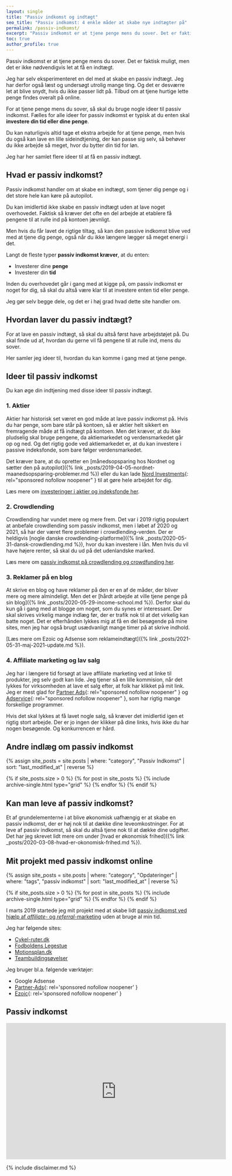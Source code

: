 ```yaml
---
layout: single
title: "Passiv indkomst og indtægt"
seo_title: "Passiv indkomst: 4 enkle måder at skabe nye indtægter på"
permalink: /passiv-indkomst/
excerpt: "Passiv indkomst er at tjene penge mens du sover. Det er faktisk muligt, men du får ikke en ekstra indtægt uden at løfteen finger."
toc: true
author_profile: true
---
```


Passiv indkomst er at tjene penge mens du sover. Det er faktisk muligt, men det er ikke nødvendigvis let at få en indtægt.

Jeg har selv eksperimenteret en del med at skabe en passiv indtægt. Jeg har derfor også læst og undersøgt utrolig mange ting. Og det er desværre let at blive snydt, hvis du ikke passer lidt på. Tilbud om at tjene hurtige lette penge findes overalt på online.

For at tjene penge mens du sover, så skal du bruge nogle ideer til passiv indkomst. Fælles for alle ideer for passiv indkomst er typisk at du enten skal **investere din tid eller dine penge**.

Du kan naturligvis altid tage et ekstra arbejde for at tjene penge, men hvis du også kan lave en lille sideindtjening, der kan passe sig selv, så behøver du ikke arbejde så meget, hvor du bytter din tid for løn.

Jeg har her samlet flere ideer til at få en passiv indtægt.

## Hvad er passiv indkomst?

Passiv indkomst handler om at skabe en indtægt, som tjener dig penge og i det store hele kan køre på autopilot.

Du kan imidlertid ikke skabe en passiv indtægt uden at lave noget overhovedet. Faktisk så kræver det ofte en del arbejde at etablere få pengene til at rulle ind på kontoen jævnligt.

Men hvis du får lavet de rigtige tiltag, så kan den passive indkomst blive ved med at tjene dig penge, også når du ikke længere lægger så meget energi i det.

Langt de fleste typer **passiv indkomst kræver**, at du enten:

- Investerer dine **penge**
- Investerer din **tid**

Inden du overhovedet går i gang med at kigge på, om passiv indkomst er noget for dig, så skal du altså være klar til at investere enten tid eller penge.

Jeg gør selv begge dele, og det er i høj grad hvad dette site handler om.

## Hvordan laver du passiv indtægt?

For at lave en passiv indtægt, så skal du altså først have arbejdstøjet på. Du skal finde ud af, hvordan du gerne vil få pengene til at rulle ind, mens du sover.

Her samler jeg ideer til, hvordan du kan komme i gang med at tjene penge.

## Ideer til passiv indkomst

Du kan øge din indtjening med disse ideer til passiv indtægt.

### 1. Aktier

Aktier har historisk set været en god måde at lave passiv indkomst på. Hvis du har penge, som bare står på kontoen, så er aktier helt sikkert en fremragende måde at få indtægt på kontoen. Men det kræver, at du ikke pludselig skal bruge pengene, da aktiemarkedet og verdensmarkedet går op og ned. Og det rigtig gode ved aktiemarkedet er, at du kan investere i passive indeksfonde, som bare følger verdensmarkedet.

Det kræver bare, at du opretter en [månedsopsparing hos Nordnet og sætter den på autopilot]({% link _posts/2019-04-05-nordnet-maanedsopsparing-problemer.md %}) eller du kan lade [Nord Investments](/go/nord/){: rel="sponsored nofollow noopener" } til at gøre hele arbejdet for dig.

Læs mere om [investeringer i aktier og indeksfonde her](/investering/).

### 2. Crowdlending

Crowdlending har vundet mere og mere frem. Det var i 2019 rigtig populært at anbefale crowdlending som passiv indkomst, men i løbet af 2020 og 2021, så har der været flere problemer i crowdlending-verden. Der er heldigvis [nogle danske crowdlending-platforme]({% link _posts/2020-05-31-dansk-crowdlending.md %}), hvor du kan investere i lån. Men hvis du vil have højere renter, så skal du ud på det udenlandske marked.

Læs mere om [passiv indkomst på crowdlending og crowdfunding her](/crowdlending/).

### 3. Reklamer på en blog

At skrive en blog og have reklamer på den er en af de måder, der bliver mere og mere almindeligt. Men det er [hårdt arbejde at ville tjene penge på sin blog]({% link _posts/2020-05-29-income-school.md %}). Derfor skal du kun gå i gang med at blogge om noget, som du synes er interessant. Der skal skrives virkelig mange indlæg før, der er trafik nok til at det virkelig kan batte noget. Det er efterhånden lykkes mig at få en del besøgende på mine sites, men jeg har også brugt usædvanligt mange timer på at skrive indhold.

[Læs mere om Ezoic og Adsense som reklameindtægt]({% link _posts/2021-05-31-maj-2021-update.md %}).

### 4. Affiliate marketing og lav salg

Jeg har i længere tid forsøgt at lave affiliate marketing ved at linke til produkter, jeg selv godt kan lide. Jeg tjener så en lille kommision, når det lykkes for virksomheden at lave et salg efter, at folk har klikket på mit link. Jeg er mest glad for [Partner Ads](/go/partnerads/){: rel="sponsored nofollow noopener" } og [Adservice](https://online.adservicemedia.dk/cgi-bin/click.pl?bid=1974173&media_id=81507){: rel="sponsored nofollow noopener" }, som har rigtig mange forskellige programmer.

Hvis det skal lykkes at få lavet nogle salg, så kræver det imidlertid igen et rigtig stort arbejde. Der er jo ingen der klikker på dine links, hvis ikke du har nogen besøgende. Og konkurrencen er hård.

## Andre indlæg om passiv indkomst

<div class="feature__wrapper">

{% assign site_posts = site.posts | where: "category", "Passiv Indkomst" | sort: "last_modified_at" | reverse %}

{% if site_posts.size > 0 %}
  {% for post in site_posts %}
    {% include archive-single.html type="grid" %}
  {% endfor %}
{% endif %}

</div>

## Kan man leve af passiv indkomst?

Et af grundelementerne i at blive økonomisk uafhængig er at skabe en passiv indkomst, der er høj nok til at dække dine leveomkostninger. For at leve af passiv indkomst, så skal du altså tjene nok til at dække dine udgifter. Det har jeg skrevet lidt mere om under [hvad er økonomisk frihed]({% link _posts/2020-03-08-hvad-er-okonomisk-frihed.md %}).

## Mit projekt med passiv indkomst online

<div class="feature__wrapper">

{% assign site_posts = site.posts | where: "category", "Opdateringer" | where: "tags", "passiv indkomst" | sort: "last_modified_at" | reverse %}

{% if site_posts.size > 0 %}
  {% for post in site_posts %}
    {% include archive-single.html type="grid" %}
  {% endfor %}
{% endif %}

</div>

I marts 2019 startede jeg mit projekt med at skabe lidt [passiv indkomst ved hjælp af _affiliate_- og _referral_-marketing](/projekt-referral-affiliate/) uden at bruge al min tid.

Jeg har følgende sites:

- [Cykel-ruter.dk](http://www.cykel-ruter.dk)
- [Fodboldens Legestue](http://www.legestue.net)
- [Motionsplan.dk](http://www.motionsplan.dk)
- [Teambuildingsøvelser](http://www.teambuilder.dk)

Jeg bruger bl.a. følgende værktøjer:

- Google Adsense
- [Partner-Ads](/go/partnerads/){: rel='sponsored nofollow noopener' }
- [Ezoic](/go/ezoic/){: rel='sponsored nofollow noopener' }

## Passiv indkomst

<iframe width="600" height="371" seamless frameborder="0" scrolling="no" src="https://docs.google.com/spreadsheets/d/e/2PACX-1vQGW14RxupaNWMwAc41OkBrTZVizIehYyLkyKfnWEkKk-akTxGCzs40s8fIAaoqSY6CKALn0jQwhYQ3/pubchart?oid=1805344946&amp;format=image"></iframe>

{% include disclaimer.md %}
